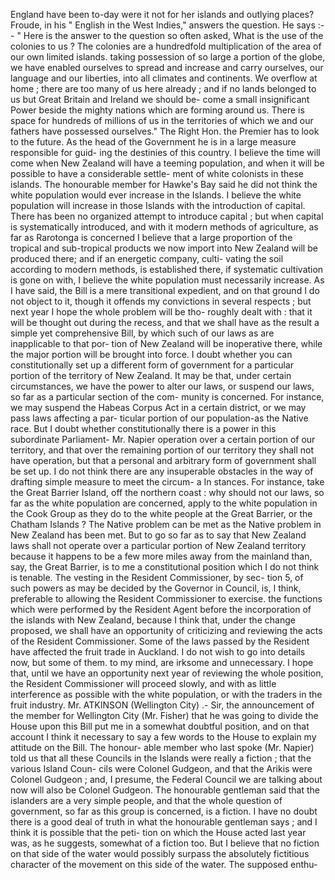 England have been to-day were it not for her islands and outlying places? Froude, in his " English in the West Indies," answers the question. He says :-- " Here is the answer to the question so often asked, What is the use of the colonies to us ? The colonies are a hundredfold multiplication of the area of our own limited islands. taking possession of so large a portion of the globe, we have enabled ourselves to spread and increase and carry ourselves, our language and our liberties, into all climates and continents. We overflow at home ; there are too many of us here already ; and if no lands belonged to us but Great Britain and Ireland we should be- come a small insignificant Power beside the mighty nations which are forming around us. There is space for hundreds of millions of us in the territories of which we and our fathers have possessed ourselves." The Right Hon. the Premier has to look to the future. As the head of the Government he is in a large measure responsible for guid- ing the destinies of this country. I believe the time will come when New Zealand will have a teeming population, and when it will be possible to have a considerable settle- ment of white colonists in these islands. The honourable member for Hawke's Bay said he did not think the white population would ever increase in the Islands. I believe the white population will increase in those Islands with the introduction of capital. There has been no organized attempt to introduce capital ; but when capital is systematically introduced, and with it modern methods of agriculture, as far as Rarotonga is concerned I believe that a large proportion of the tropical and sub-tropical products we now import into New Zealand will be produced there; and if an energetic company, culti- vating the soil according to modern methods, is established there, if systematic cultivation is gone on with, I believe the white population must necessarily increase. As I have said, the Bill is a mere transitional expedient, and on that ground I do not object to it, though it offends my convictions in several respects ; but next year I hope the whole problem will be tho- roughly dealt with : that it will be thought out during the recess, and that we shall have as the result a simple yet comprehensive Bill, by which such of our laws as are inapplicable to that por- tion of New Zealand will be inoperative there, while the major portion will be brought into force. I doubt whether you can constitutionally set up a different form of government for a particular portion of the territory of New Zealand. It may be that, under certain circumstances, we have the power to alter our laws, or suspend our laws, so far as a particular section of the com- munity is concerned. For instance, we may suspend the Habeas Corpus Act in a certain district, or we may pass laws affecting a par- ticular portion of our population-as the Native race. But I doubt whether constitutionally there is a power in this subordinate Parliament- Mr. Napier operation over a certain portion of our territory, and that over the remaining portion of our territory they shall not have operation, but that a personal and arbitrary form of government shall be set up. I do not think there are any insuperable obstacles in the way of drafting simple measure to meet the circum- a In stances. For instance, take the Great Barrier Island, off the northern coast : why should not our laws, so far as the white population are concerned, apply to the white population in the Cook Group as they do to the white people at the Great Barrier, or the Chatham Islands ? The Native problem can be met as the Native problem in New Zealand has been met. But to go so far as to say that New Zealand laws shall not operate over a particular portion of New Zealand territory because it happens to be a few more miles away from the mainland than, say, the Great Barrier, is to me a constitutional position which I do not think is tenable. The vesting in the Resident Commissioner, by sec- tion 5, of such powers as may be decided by the Governor in Council, is, I think, preferable to allowing the Resident Commissioner to exercise. the functions which were performed by the Resident Agent before the incorporation of the islands with New Zealand, because I think that, under the change proposed, we shall have an opportunity of criticizing and reviewing the acts of the Resident Commissioner. Some of the laws passed by the Resident have affected the fruit trade in Auckland. I do not wish to go into details now, but some of them. to my mind, are irksome and unnecessary. I hope that, until we have an opportunity next year of reviewing the whole position, the Resident Commissioner will proceed slowly, and with as little interference as possible with the white population, or with the traders in the fruit industry. Mr. ATKINSON (Wellington City) .- Sir, the announcement of the member for Wellington City (Mr. Fisher) that he was going to divide the House upon this Bill put me in a somewhat doubtful position, and on that account I think it necessary to say a few words to the House to explain my attitude on the Bill. The honour- able member who last spoke (Mr. Napier) told us that all these Councils in the Islands were really a fiction ; that the various Island Coun- cils were Colonel Gudgeon, and that the Arikis were Colonel Gudgeon ; and, I presume, the Federal Council we are talking about now will also be Colonel Gudgeon. The honourable gentleman said that the islanders are a very simple people, and that the whole question of government, so far as this group is concerned, is a fiction. I have no doubt there is a good deal of truth in what the honourable gentleman says ; and I think it is possible that the peti- tion on which the House acted last year was, as he suggests, somewhat of a fiction too. But I believe that no fiction on that side of the water would possibly surpass the absolutely fictitious character of the movement on this side of the water. The supposed enthu- 